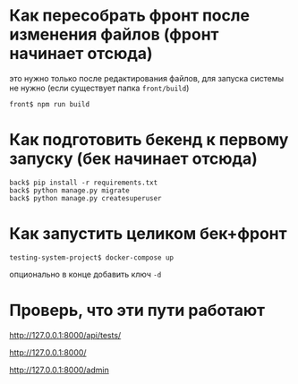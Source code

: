 # Как пересобрать фронт после изменения файлов (фронт начинает отсюда)

это нужно только после редактирования файлов, для запуска системы не нужно (если существует папка `front/build`)
```shell
front$ npm run build
```

# Как подготовить бекенд к первому запуску (бек начинает отсюда)
```shell
back$ pip install -r requirements.txt
back$ python manage.py migrate
back$ python manage.py createsuperuser
```

# Как запустить целиком бек+фронт

```shell
testing-system-project$ docker-compose up
```
опционально в конце добавить ключ `-d`


# Проверь, что эти пути работают

http://127.0.0.1:8000/api/tests/

http://127.0.0.1:8000/

http://127.0.0.1:8000/admin